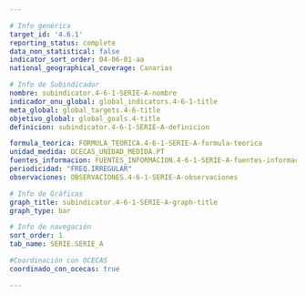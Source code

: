 ```yaml
---

# Info genérica
target_id: '4.6.1'
reporting_status: complete
data_non_statistical: false
indicator_sort_order: 04-06-01-aa
national_geographical_coverage: Canarias

# Info de Subindicador
nombre: subindicator.4-6-1-SERIE-A-nombre
indicador_onu_global: global_indicators.4-6-1-title
meta_global: global_targets.4-6-title
objetivo_global: global_goals.4-title
definicion: subindicator.4-6-1-SERIE-A-definicion

formula_teorica: FORMULA_TEORICA.4-6-1-SERIE-A-formula-teorica
unidad_medida: OCECAS_UNIDAD_MEDIDA.PT
fuentes_informacion: FUENTES_INFORMACION.4-6-1-SERIE-A-fuentes-informacion
periodicidad: "FREQ.IRREGULAR"
observaciones: OBSERVACIONES.4-6-1-SERIE-A-observaciones

# Info de Gráficas
graph_title: subindicator.4-6-1-SERIE-A-graph-title
graph_type: bar

# Info de navegación
sort_order: 1
tab_name: SERIE.SERIE_A

#Coordinación con OCECAS
coordinado_con_ocecas: true

---
```

